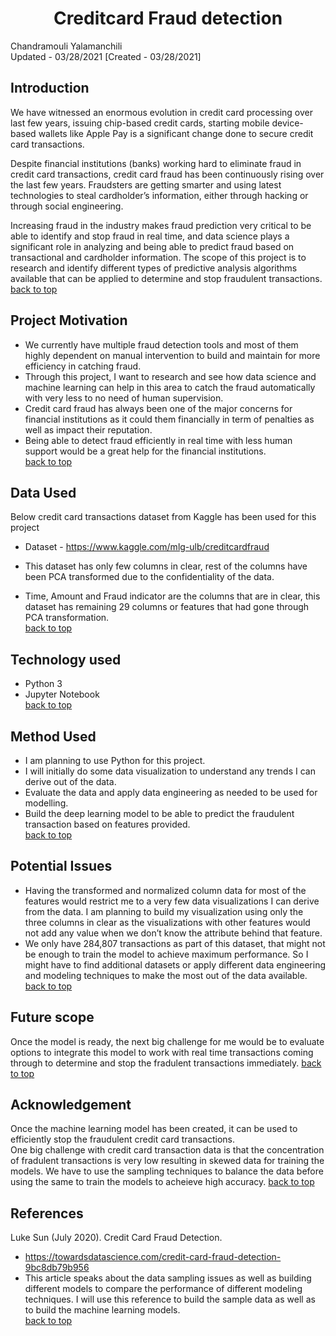 # <center><a name="top">Creditcard Fraud detection</a></center>
Chandramouli Yalamanchili  
Updated - 03/28/2021 [Created - 03/28/2021]

## Introduction
  We have witnessed an enormous evolution in credit card processing over last few years, issuing chip-based credit cards, starting mobile device-based wallets like Apple Pay is a significant change done to secure credit card transactions.

  Despite financial institutions (banks) working hard to eliminate fraud in credit card transactions, credit card fraud has been continuously rising over the last few years. Fraudsters are getting smarter and using latest technologies to steal cardholder’s information, either through hacking or through social engineering.

  Increasing fraud in the industry makes fraud prediction very critical to be able to identify and stop fraud in real time, and data science plays a significant role in analyzing and being able to predict fraud based on transactional and cardholder information. The scope of this project is to research and identify different types of predictive analysis algorithms available that can be applied to determine and stop fraudulent transactions.  
[back to top](#top)

## Project Motivation
- We currently have multiple fraud detection tools and most of them highly dependent on manual intervention to build and maintain for more efficiency in catching fraud.
- Through this project, I want to research and see how data science and machine learning can help in this area to catch the fraud automatically with very less to no need of human supervision.
- Credit card fraud has always been one of the major concerns for financial institutions as it could
them financially in term of penalties as well as impact their reputation.
- Being able to detect fraud efficiently in real time with less human support would be a great help
for the financial institutions.  
[back to top](#top)

## Data Used
Below credit card transactions dataset from Kaggle has been used for this project
- Dataset - https://www.kaggle.com/mlg-ulb/creditcardfraud

- This dataset has only few columns in clear, rest of the columns have been PCA transformed due to the confidentiality of the data.
- Time, Amount and Fraud indicator are the columns that are in clear, this dataset has remaining 29 columns or features that had gone through PCA transformation.  
[back to top](#top)

## Technology used
- Python 3
- Jupyter Notebook  
[back to top](#top)

## Method Used
- I am planning to use Python for this project.
- I will initially do some data visualization to understand any trends I can derive out of the data.
- Evaluate the data and apply data engineering as needed to be used for modelling.
- Build the deep learning model to be able to predict the fraudulent transaction based on features
provided.  
[back to top](#top)

## Potential Issues
- Having the transformed and normalized column data for most of the features would restrict me to a very few data visualizations I can derive from the data. I am planning to build my visualization using only the three columns in clear as the visualizations with other features would not add any value when we don’t know the attribute behind that feature.
- We only have 284,807 transactions as part of this dataset, that might not be enough to train the model to achieve maximum performance. So I might have to find additional datasets or apply different data engineering and modeling techniques to make the most out of the data available.  
[back to top](#top)

## Future scope
Once the model is ready, the next big challenge for me would be to evaluate options to integrate this model to work with real time transactions coming through to determine and stop the fradulent transactions immediately.
[back to top](#top)

## Acknowledgement
  Once the machine learning model has been created, it can be used to efficiently stop the fraudulent credit card transactions.  
  One big challenge with credit card transaction data is that the concentration of fradulent transactions is very low resulting in skewed data for training the models. We have to use the sampling techniques to balance the data before using the same to train the models to acheieve high accuracy.
[back to top](#top)

## References
Luke Sun (July 2020). Credit Card Fraud Detection.
- https://towardsdatascience.com/credit-card-fraud-detection-9bc8db79b956
- This article speaks about the data sampling issues as well as building different models to
compare the performance of different modeling techniques. I will use this reference to
build the sample data as well as to build the machine learning models.  
[back to top](#top)
